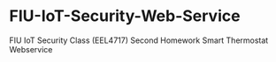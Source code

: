 # FIU-IoT-Security-Web-Service
FIU IoT Security Class (EEL4717) Second Homework Smart Thermostat Webservice
